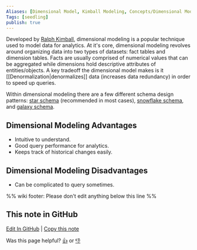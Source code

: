 ```yaml
---
Aliases: [Dimensional Model, Kimball Modeling, Concepts/Dimensional Modeling]
Tags: [seedling]
publish: true
---
```


Developed by [Ralph Kimball](https://en.wikipedia.org/wiki/Ralph_Kimball), dimensional modeling is a popular technique used to model data for analytics. At it's core, dimensional modeling revolves around organizing data into two types of datasets: fact tables and dimension tables. Facts are usually comprised of numerical values that can be aggregated while dimensions hold descriptive attributes of entities/objects. A key tradeoff the dimensional model makes is it [[Denormalization|denormalizes]] data (increases data redundancy) in order to speed up queries.

Within dimensional modeling there are a few different schema design patterns: [star schema](https://en.wikipedia.org/wiki/Star_schema) (recommended in most cases), [snowflake schema](https://en.wikipedia.org/wiki/Snowflake_schema), and [galaxy schema](https://en.wikipedia.org/wiki/Fact_constellation).

## Dimensional Modeling Advantages

- Intuitive to understand.
- Good query performance for analytics.
- Keeps track of historical changes easily.

## Dimensional Modeling Disadvantages

- Can be complicated to query sometimes.

%% wiki footer: Please don't edit anything below this line %%

## This note in GitHub

<span class="git-footer">[Edit In GitHub](https://github.dev/data-engineering-community/data-engineering-wiki/blob/main/Concepts/Data%20Modeling/Dimensional%20Modeling.md "git-hub-edit-note") | [Copy this note](https://raw.githubusercontent.com/data-engineering-community/data-engineering-wiki/main/Concepts/Data%20Modeling/Dimensional%20Modeling.md "git-hub-copy-note")</span>

<span class="git-footer">Was this page helpful?
[👍](https://tally.so/r/mOaxjk?rating=Yes&url=https://dataengineering.wiki/Concepts/Data%20Modeling/Dimensional%20Modeling) or [👎](https://tally.so/r/mOaxjk?rating=No&url=https://dataengineering.wiki/Concepts/Data%20Modeling/Dimensional%20Modeling)</span>
